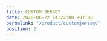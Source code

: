 ```yaml
---
title: CUSTOM JERSEY
date: 2020-06-22 14:22:00 +07:00
permalink: "/product/customjersey/"
position: 2
---
```


